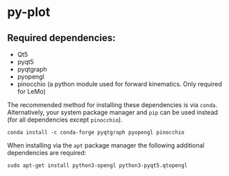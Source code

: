 # py-plot

## Required dependencies:

*  Qt5
*  pyqt5
*  pyqtgraph
*  pyopengl
*  pinocchio (a python module used for forward kinematics. Only required for LeMo)


The recommended method for installing these dependencies is via `conda`. Alternatively, your system package manager and `pip` can be used instead (for all dependencies except `pinocchio`).
```
conda install -c conda-forge pyqtgraph pyopengl pinocchio
```

When installing via the `apt` package manager the following additional dependencies are required:
```
sudo apt-get install python3-opengl python3-pyqt5.qtopengl
```


